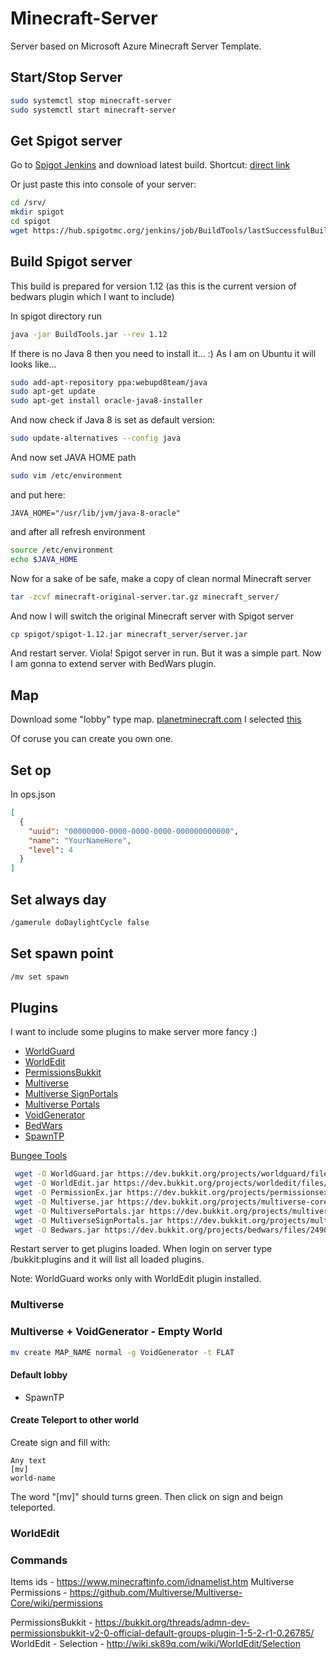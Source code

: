 # Minecraft-Server

Server based on Microsoft Azure Minecraft Server Template.

## Start/Stop Server

```sh
sudo systemctl stop minecraft-server
sudo systemctl start minecraft-server
```

## Get Spigot server

Go to  [Spigot Jenkins](https://hub.spigotmc.org/jenkins/job/BuildTools/) and download latest build. Shortcut: [direct link](https://hub.spigotmc.org/jenkins/job/BuildTools/lastSuccessfulBuild/artifact/target/BuildTools.jar)

Or just paste this into console of your server:

```sh
cd /srv/
mkdir spigot
cd spigot
wget https://hub.spigotmc.org/jenkins/job/BuildTools/lastSuccessfulBuild/artifact/target/BuildTools.jar
```

## Build Spigot server

This build is prepared for version 1.12 (as this is the current version of bedwars plugin which I want to include)

In spigot directory run

```sh
java -jar BuildTools.jar --rev 1.12
```

If there is no Java 8 then you need to install it... :)
As I am on Ubuntu it will looks like...

```sh
sudo add-apt-repository ppa:webupd8team/java
sudo apt-get update
sudo apt-get install oracle-java8-installer
```

And now check if Java 8 is set as default version:

```sh
sudo update-alternatives --config java
```

And now set JAVA HOME path

```sh
sudo vim /etc/environment
```

and put here:

```text
JAVA_HOME="/usr/lib/jvm/java-8-oracle"
```

and after all refresh environment

```sh
source /etc/environment
echo $JAVA_HOME
```

Now for a sake of be safe, make a copy of clean normal Minecraft server

```sh
tar -zcvf minecraft-original-server.tar.gz minecraft_server/
```

And now I will switch the original Minecraft server with Spigot server

```sh
cp spigot/spigot-1.12.jar minecraft_server/server.jar
```

And restart server. Viola! Spigot server in run. But it was a simple part. Now I am gonna to extend server with BedWars plugin.

## Map

Download some "lobby" type map. [planetminecraft.com](https://www.planetminecraft.com/resources/projects/tag/lobby/?order=order_popularity)
I selected [this](https://www.planetminecraft.com/project/mini-games-lobby/)

Of coruse you can create you own one.

## Set op

In ops.json

```json
[
  {
    "uuid": "00000000-0000-0000-0000-000000000000",
    "name": "YourNameHere",
    "level": 4
  }
]
```

## Set always day

```sh
/gamerule doDaylightCycle false
```

## Set spawn point

```sh
/mv set spawn
```

## Plugins

I want to include some plugins to make server more fancy :)

- [WorldGuard](https://dev.bukkit.org/projects/worldguard)
- [WorldEdit](https://dev.bukkit.org/projects/worldedit/)
- [PermissionsBukkit](https://bukkit.org/threads/admn-dev-permissionsbukkit-v2-0-official-default-groups-plugin-1-5-2-r1-0.26785/)
- [Multiverse](https://dev.bukkit.org/projects/multiverse-core)
- [Multiverse SignPortals](https://dev.bukkit.org/projects/multiverse-signportals)
- [Multiverse Portals](https://dev.bukkit.org/projects/multiverse-portals)
- [VoidGenerator](https://www.spigotmc.org/resources/voidgenerator.25391/)
- [BedWars](https://dev.bukkit.org/projects/bedwars/)
- [SpawnTP](https://dev.bukkit.org/projects/spawntp)

 [Bungee Tools](https://www.spigotmc.org/resources/bungee-tools-only-hubcommand.84/)

```sh
 wget -O WorldGuard.jar https://dev.bukkit.org/projects/worldguard/files/latest
 wget -O WorldEdit.jar https://dev.bukkit.org/projects/worldedit/files/latest
 wget -O PermissionEx.jar https://dev.bukkit.org/projects/permissionsex/files/latest
 wget -O Multiverse.jar https://dev.bukkit.org/projects/multiverse-core/files/latest
 wget -O MultiversePortals.jar https://dev.bukkit.org/projects/multiverse-portals/files/latest
 wget -O MultiverseSignPortals.jar https://dev.bukkit.org/projects/multiverse-signportals/files/latest
 wget -O Bedwars.jar https://dev.bukkit.org/projects/bedwars/files/2490139/download
 ```

Restart server to get plugins loaded. When login on server type /bukkit:plugins and it will list all loaded plugins.

Note: WorldGuard works only with WorldEdit plugin installed.

### Multiverse

### Multiverse + VoidGenerator - Empty World

```sh
mv create MAP_NAME normal -g VoidGenerator -t FLAT
```

#### Default lobby

- SpawnTP

#### Create Teleport to other world

Create sign and fill with:

```text
Any text
[mv]
world-name
```

The word "[mv]" should turns green. Then click on sign and beign teleported.

### WorldEdit

### Commands

Items ids - https://www.minecraftinfo.com/idnamelist.htm
Multiverse Permissions - https://github.com/Multiverse/Multiverse-Core/wiki/permissions

PermissionsBukkit - https://bukkit.org/threads/admn-dev-permissionsbukkit-v2-0-official-default-groups-plugin-1-5-2-r1-0.26785/
WorldEdit - Selection - http://wiki.sk89q.com/wiki/WorldEdit/Selection
